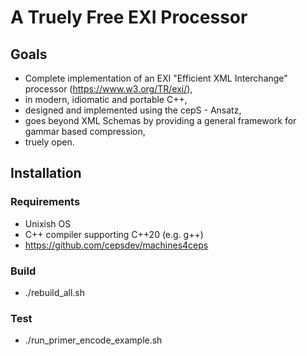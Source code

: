 # A Truely Free EXI Processor
## Goals
- Complete implementation of an EXI "Efficient XML Interchange" processor (https://www.w3.org/TR/exi/), 
- in modern, idiomatic and portable C++,
- designed and implemented using the cepS - Ansatz,
- goes beyond XML Schemas by providing a general framework for gammar based compression,
- truely open.

## Installation
### Requirements
- Unixish OS
- C++ compiler supporting C++20  (e.g. g++)
- https://github.com/cepsdev/machines4ceps
### Build
- ./rebuild_all.sh 
### Test
- ./run_primer_encode_example.sh 

